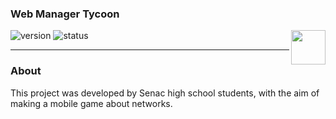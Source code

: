 ### Web Manager Tycoon

![version](https://img.shields.io/badge/Version%3A-0.6-blue)
![status](https://img.shields.io/badge/Status%3A-released-green)
<a href='https://play.google.com/store/apps/details?id=com.hopellesstudio.net'><img align='right' height='55' src='./docs/images/google_play_badge.png'></a>


<hr>

### About

This project was developed by Senac high school students,
with the aim of making a mobile game about networks.
